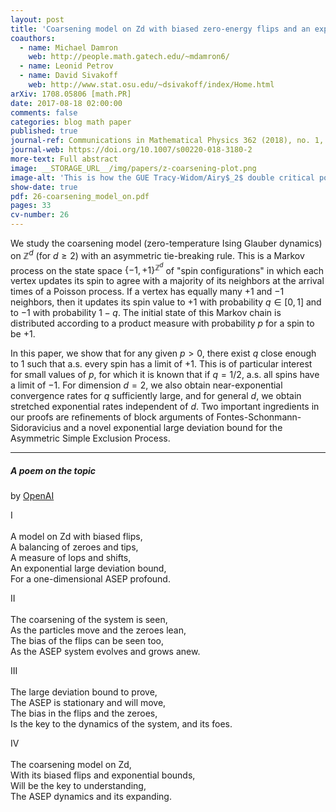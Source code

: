 ```yaml
---
layout: post
title: 'Coarsening model on Zd with biased zero-energy flips and an exponential large deviation bound for ASEP'
coauthors:
  - name: Michael Damron
    web: http://people.math.gatech.edu/~mdamron6/
  - name: Leonid Petrov
  - name: David Sivakoff
    web: http://www.stat.osu.edu/~dsivakoff/index/Home.html
arXiv: 1708.05806 [math.PR]
date: 2017-08-18 02:00:00
comments: false
categories: blog math paper
published: true
journal-ref: Communications in Mathematical Physics 362 (2018), no. 1, 185-217
journal-web: https://doi.org/10.1007/s00220-018-3180-2
more-text: Full abstract
image: __STORAGE_URL__/img/papers/z-coarsening-plot.png
image-alt: 'This is how the GUE Tracy-Widom/Airy$_2$ double critical point is deformed in our large deviations regime. In this case the double critical point is split into two real critical points, and the large deviations function comes from the difference between the values of $S(\cdot)$ at these two new points'
show-date: true
pdf: 26-coarsening_model_on.pdf
pages: 33
cv-number: 26
---
```


We study the coarsening model (zero-temperature Ising Glauber dynamics) on
$\mathbb{Z}^d$ (for $d \geq 2$) with an asymmetric tie-breaking rule. This is a
Markov process on the state space $\{-1,+1\}^{\mathbb{Z}^d}$ of "spin
configurations" in which each vertex updates its spin to agree with a majority
of its neighbors at the arrival times of a Poisson process. If a vertex has
equally many $+1$ and $-1$ neighbors, then it updates its spin value to $+1$
with probability $q \in [0,1]$ and to $-1$ with probability $1-q$.
The initial state of this Markov chain 
is distributed according to a product measure with probability $p$ for a spin to be $+1$.

<!--more-->

In this
paper, we show that for any given $p>0$, there exist $q$ close enough to 1 such
that a.s. every spin has a limit of $+1$. This is of particular interest for
small values of $p$, for which it is known that if $q=1/2$, a.s. all spins have
a limit of $-1$. For dimension $d=2$, we also obtain near-exponential
convergence rates for $q$ sufficiently large, and for general $d$, we obtain
stretched exponential rates independent of $d$. Two important ingredients in
our proofs are refinements of block arguments of Fontes-Schonmann-Sidoravicius
and a novel exponential large deviation bound for the Asymmetric Simple
Exclusion Process.

---

##### A poem on the topic 

by [OpenAI](https://beta.openai.com/playground)

<p class="mt-4">
I<br>
<br>
A model on Zd with biased flips,<br>
A balancing of zeroes and tips,<br>
A measure of lops and shifts,<br>
An exponential large deviation bound,<br>
For a one-dimensional ASEP profound.<br>
</p><p>
II<br>
<br>
The coarsening of the system is seen,<br>
As the particles move and the zeroes lean,<br>
The bias of the flips can be seen too,<br>
As the ASEP system evolves and grows anew.<br>
</p><p>
III<br>
<br>
The large deviation bound to prove,<br>
The ASEP is stationary and will move,<br>
The bias in the flips and the zeroes,<br>
Is the key to the dynamics of the system, and its foes.<br>
</p><p class="mb-5">
IV<br>
<br>
The coarsening model on Zd,<br>
With its biased flips and exponential bounds,<br>
Will be the key to understanding,<br>
The ASEP dynamics and its expanding.<br>
</p>